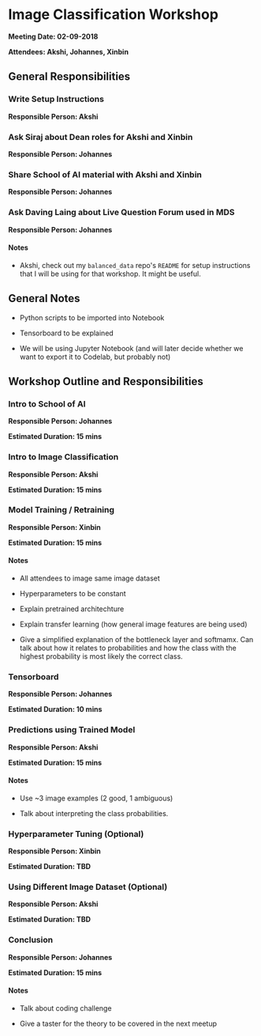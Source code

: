 # Image Classification Workshop

**Meeting Date: 02-09-2018**

**Attendees: Akshi, Johannes, Xinbin**

## General Responsibilities

### Write Setup Instructions

**Responsible Person: Akshi**

### Ask Siraj about Dean roles for Akshi and Xinbin

**Responsible Person: Johannes**

### Share School of AI material with Akshi and Xinbin

**Responsible Person: Johannes**

### Ask Daving Laing about Live Question Forum used in MDS

**Responsible Person: Johannes**

#### Notes

* Akshi, check out my `balanced_data` repo's `README` for setup instructions that I will be using for that workshop. It might be useful.

## General Notes

* Python scripts to be imported into Notebook

* Tensorboard to be explained

* We will be using Jupyter Notebook (and will later decide whether we want to export it to Codelab, but probably not)

## Workshop Outline and Responsibilities

### Intro to School of AI

**Responsible Person: Johannes**

**Estimated Duration: 15 mins**

### Intro to Image Classification

**Responsible Person: Akshi**

**Estimated Duration: 15 mins**

### Model Training / Retraining

**Responsible Person: Xinbin**

**Estimated Duration: 15 mins**

#### Notes

* All attendees to image same image dataset

* Hyperparameters to be constant

* Explain pretrained architechture

* Explain transfer learning (how general image features are being used)

* Give a simplified explanation of the bottleneck layer and softmamx. Can talk about how it relates to probabilities and how the class with the highest probability is most likely the correct class.

### Tensorboard

**Responsible Person: Johannes**

**Estimated Duration: 10 mins**

### Predictions using Trained Model

**Responsible Person: Akshi**

**Estimated Duration: 15 mins**

#### Notes

* Use ~3 image examples (2 good, 1 ambiguous)

* Talk about interpreting the class probabilities.

### Hyperparameter Tuning (Optional)

**Responsible Person: Xinbin**

**Estimated Duration: TBD**

### Using Different Image Dataset (Optional)

**Responsible Person: Akshi**

**Estimated Duration: TBD**

### Conclusion

**Responsible Person: Johannes**

**Estimated Duration: 15 mins**

#### Notes

* Talk about coding challenge

* Give a taster for the theory to be covered in the next meetup


